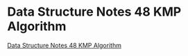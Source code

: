 # Data Structure Notes 48 KMP Algorithm
[Data Structure Notes 48 KMP Algorithm](https://aiwithcloud.com/2022/09/15/data_structure_notes_48_kmp_algorithm/)